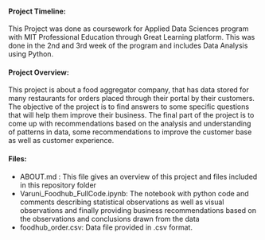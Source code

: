 #### Project Timeline:
This Project was done as coursework for Applied Data Sciences program with MIT Professional Education through Great Learning platform. This was done in the 2nd and 3rd week of the program and includes Data Analysis using Python.

#### Project Overview:
This project is about a food aggregator company, that has data stored for many restaurants for orders placed through their portal by their customers. The objective of the project is to find answers to some specific questions that will help them improve their business. The final part of the project is to come up with recommendations based on the analysis and understanding of patterns in data, some recommendations to improve the customer base as well as customer experience.

#### Files:
- ABOUT.md : This file gives an overview of this project and files included in this repository folder 
- Varuni_Foodhub_FullCode.ipynb: The notebook with python code and comments describing statistical observations as well as visual observations and finally providing business recommendations based on the observations and conclusions drawn from the data
- foodhub_order.csv: Data file provided in .csv format.
